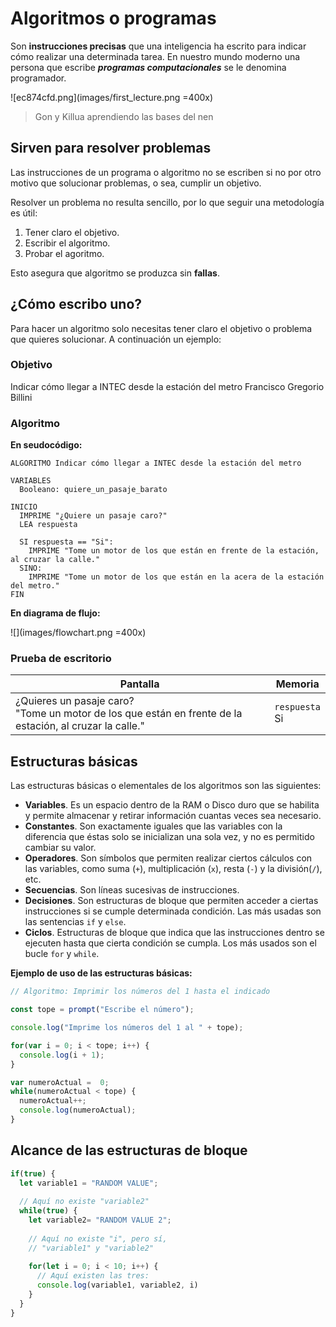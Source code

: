 # Algoritmos o programas

Son **instrucciones precisas** que una inteligencia ha escrito para indicar cómo realizar una determinada tarea. En nuestro mundo moderno una persona que escribe ***programas computacionales*** se le denomina programador.

![ec874cfd.png](images/first_lecture.png =400x)

> Gon y Killua aprendiendo las bases del nen

## Sirven para resolver problemas

Las instrucciones de un programa o algoritmo no se escriben si no por otro motivo que solucionar problemas, o sea, cumplir un objetivo.

Resolver un problema no resulta sencillo, por lo que seguir una metodología es útil:

1. Tener claro el objetivo.
2. Escribir el algoritmo.
3. Probar el agoritmo.

Esto asegura que algoritmo se produzca sin **fallas**.

## ¿Cómo escribo uno?

Para hacer un algoritmo solo necesitas tener claro el objetivo o problema que quieres solucionar. A continuación un ejemplo: 

### Objetivo

Indicar cómo llegar a INTEC desde la estación del metro Francisco Gregorio Billini

### Algoritmo

**En seudocódigo:**

```seudo
ALGORITMO Indicar cómo llegar a INTEC desde la estación del metro

VARIABLES
  Booleano: quiere_un_pasaje_barato
  
INICIO
  IMPRIME "¿Quiere un pasaje caro?"
  LEA respuesta
  
  SI respuesta == "Si":
    IMPRIME "Tome un motor de los que están en frente de la estación, al cruzar la calle."
  SINO:
    IMPRIME "Tome un motor de los que están en la acera de la estación del metro."
FIN
```

**En diagrama de flujo:**

![](images/flowchart.png =400x)

### Prueba de escritorio

|Pantalla|Memoria
|--|--|
|¿Quieres un pasaje caro?<br /> "Tome un motor de los que están en frente de la estación, al cruzar la calle." <br />|`respuesta` <br /> Si <br />|

## Estructuras básicas

Las estructuras básicas o elementales de los algoritmos son las siguientes:

- **Variables**. Es un espacio dentro de la RAM o Disco duro que se habilita y permite almacenar y retirar información cuantas veces sea necesario.
- **Constantes**. Son exactamente iguales que las variables con la diferencia que éstas solo se inicializan una sola vez, y no es permitido cambiar su valor.
- **Operadores**. Son símbolos que permiten realizar ciertos cálculos con las variables, como suma (`+`), multiplicación (`x`), resta (`-`) y la división(`/`), etc. 
- **Secuencias**. Son líneas sucesivas de instrucciones.
- **Decisiones**. Son estructuras de bloque que permiten acceder a ciertas instrucciones si se cumple determinada condición. Las más usadas son las sentencias `if` y `else`. 
- **Ciclos**. Estructuras de bloque que indica que las instrucciones dentro se ejecuten hasta que cierta condición se cumpla. Los más usados son el bucle `for` y `while`. 

**Ejemplo de uso de las estructuras básicas:**

```js
// Algoritmo: Imprimir los números del 1 hasta el indicado

const tope = prompt("Escribe el número");

console.log("Imprime los números del 1 al " + tope);

for(var i = 0; i < tope; i++) {
  console.log(i + 1);
}

var numeroActual =  0;
while(numeroActual < tope) {
  numeroActual++;
  console.log(numeroActual);
}
```


## Alcance de las estructuras de bloque 
```js
if(true) {
  let variable1 = "RANDOM VALUE";
  
  // Aquí no existe "variable2"
  while(true) {
    let variable2= "RANDOM VALUE 2";
    
    // Aquí no existe "i", pero sí, 
    // "variable1" y "variable2"
    
    for(let i = 0; i < 10; i++) {
      // Aquí existen las tres:
      console.log(variable1, variable2, i)
    }
  }
}
```
